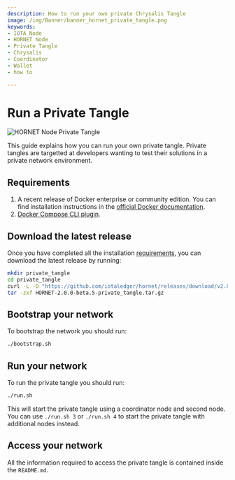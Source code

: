 ```yaml
---
description: How to run your own private Chrysalis Tangle
image: /img/Banner/banner_hornet_private_tangle.png
keywords:
- IOTA Node 
- HORNET Node
- Private Tangle
- Chrysalis
- Coordinator
- Wallet
- how to

---
```


# Run a Private Tangle

![HORNET Node Private Tangle](/img/Banner/banner_hornet_private_tangle.png)

This guide explains how you can run your own private tangle.
Private tangles are targetted at developers wanting to test their solutions in a private network environment. 

## Requirements

1. A recent release of Docker enterprise or community edition. You can find installation instructions in the [official Docker documentation](https://docs.docker.com/engine/install/).
2. [Docker Compose CLI plugin](https://docs.docker.com/compose/install/compose-plugin/).

## Download the latest release

Once you have completed all the installation [requirements](#requirements), you can download the latest release by running:

```sh
mkdir private_tangle
cd private_tangle
curl -L -O "https://github.com/iotaledger/hornet/releases/download/v2.0.0-beta.5/HORNET-2.0.0-beta.5-private_tangle.tar.gz"
tar -zxf HORNET-2.0.0-beta.5-private_tangle.tar.gz
```

## Bootstrap your network

To bootstrap the network you should run:
```sh
./bootstrap.sh
```

## Run your network

To run the private tangle you should run:
```sh
./run.sh
```

This will start the private tangle using a coordinator node and second node.
You can use `./run.sh 3` or `./run.sh 4` to start the private tangle with additional nodes instead.

## Access your network

All the information required to access the private tangle is contained inside the `README.md`.